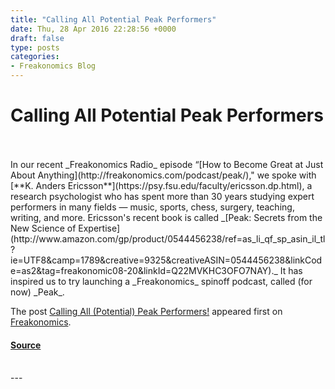 ```yaml
---
title: "Calling All Potential Peak Performers"
date: Thu, 28 Apr 2016 22:28:56 +0000
draft: false
type: posts
categories: 
- Freakonomics Blog
---
```

# Calling All Potential Peak Performers

<br/>

<br/>
In our recent _Freakonomics Radio_ episode “[How to Become Great at Just About Anything](http://freakonomics.com/podcast/peak/)," we spoke with [**K. Anders Ericsson**](https://psy.fsu.edu/faculty/ericsson.dp.html), a research psychologist who has spent more than 30 years studying expert performers in many fields — music, sports, chess, surgery, teaching, writing, and more. Ericsson's recent book is called _[Peak: Secrets from the New Science of Expertise](http://www.amazon.com/gp/product/0544456238/ref=as_li_qf_sp_asin_il_tl?ie=UTF8&camp=1789&creative=9325&creativeASIN=0544456238&linkCode=as2&tag=freakonomic08-20&linkId=Q22MVKHC3OFO7NAY)._ It has inspired us to try launching a _Freakonomics_ spinoff podcast, called (for now) _Peak_.

The post [Calling All (Potential) Peak Performers!](https://freakonomics.com/2016/04/welcome-freakonomics-radio-peak-project/) appeared first on [Freakonomics](https://freakonomics.com).

#### [Source](https://freakonomics.com/2016/04/welcome-freakonomics-radio-peak-project/)

<br/>
---
